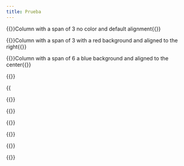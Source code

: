 ```yaml
---
title: Prueba
---
```

{{<column span="3" color="undefined" align="undefined">}}C﻿olumn with a span of 3 no color and default alignment{{</column>}}

{{<column span="3" color="#ff0000" align="right">}}C﻿olumn with a span of 3 with a red background and aligned to the right{{</column>}}

{{<column span="6" color="#00ecff" align="center">}}Column with a span of 6 a blue background and aligned to the center{{</column>}}

{{<divider-title text="This is a Divider Title">}}

{{<audio src="https://samplelib.com/lib/preview/mp3/sample-6s.mp3" span="3" title="Audio Title">}}

{{<bullet type="do" leadingText="Test" text="Text">}}

{{<bullet type="dont" leadingText="No text" text="undefined">}}

{{<bullet type="do" leadingText="undefined" text="No leading text">}}

{{<color span="6" name="Test" hex="#184dd2" rgb="undefined" pantone="undefined" cmyk="undefined" mui="undefined" >}}

{{<color span="3" name="red test" hex="#ff0000" rgb="123, 123, 123" pantone="pantone goes ehre" cmyk="cmyk goes ehre" mui="mui goes here" >}}

{{<color span="3" name="blue test" hex="#00afff" rgb="rgb goes here" pantone="pantone goes here" cmyk="cmyk goes here" mui="mui goes here" >}}